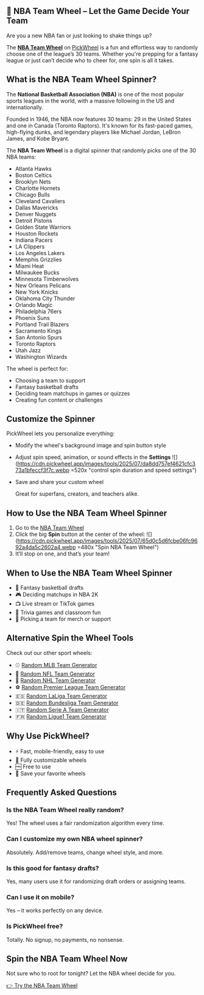 ## 🏀 NBA Team Wheel – Let the Game Decide Your Team

Are you a new NBA fan or just looking to shake things up?

The **[NBA Team Wheel](https://pickwheel.app/tools/random-nba-team-generator)** on [PickWheel](https://pickwheel.app) is a fun and effortless way to randomly choose one of the league’s 30 teams. Whether you're prepping for a fantasy league or just can’t decide who to cheer for, one spin is all it takes.

## What is the NBA Team Wheel Spinner?

The **National Basketball Association (NBA)** is one of the most popular sports leagues in the world, with a massive following in the US and internationally.

Founded in 1946, the NBA now features 30 teams: 29 in the United States and one in Canada (Toronto Raptors). It's known for its fast-paced games, high-flying dunks, and legendary players like Michael Jordan, LeBron James, and Kobe Bryant.

The **NBA Team Wheel** is a digital spinner that randomly picks one of the 30 NBA teams:

- Atlanta Hawks
- Boston Celtics
- Brooklyn Nets
- Charlotte Hornets
- Chicago Bulls
- Cleveland Cavaliers
- Dallas Mavericks
- Denver Nuggets
- Detroit Pistons
- Golden State Warriors
- Houston Rockets
- Indiana Pacers
- LA Clippers
- Los Angeles Lakers
- Memphis Grizzlies
- Miami Heat
- Milwaukee Bucks
- Minnesota Timberwolves
- New Orleans Pelicans
- New York Knicks
- Oklahoma City Thunder
- Orlando Magic
- Philadelphia 76ers
- Phoenix Suns
- Portland Trail Blazers
- Sacramento Kings
- San Antonio Spurs
- Toronto Raptors
- Utah Jazz
- Washington Wizards

The wheel is perfect for:

- Choosing a team to support
- Fantasy basketball drafts
- Deciding team matchups in games or quizzes
- Creating fun content or challenges

## Customize the Spinner

PickWheel lets you personalize everything:

- Modify the wheel's background image and spin button style
- Adjust spin speed, animation, or sound effects in the **Settings**
  ![](https://cdn.pickwheel.app/images/tools/2025/07/da8dd757ef4621cfc373a1bfeccf3f7c.webp =520x "control spin duration and speed settings")
- Save and share your custom wheel

  Great for superfans, creators, and teachers alike.

## How to Use the NBA Team Wheel Spinner

1. Go to the [NBA Team Wheel](/tools/random-nba-team-generator)
2. Click the big **Spin** button at the center of the wheel:
   ![](https://cdn.pickwheel.app/images/tools/2025/07/65d0c5d6fcbe06fc9692a4da5c2602a4.webp =480x "Spin NBA Team Wheel")
3. It’ll stop on one, and that’s your team!

## When to Use the NBA Team Wheel Spinner

- 🏀 Fantasy basketball drafts
- 🎮 Deciding matchups in NBA 2K
- 📺 Live stream or TikTok games
- 🧠 Trivia games and classroom fun
- 👕 Picking a team for merch or support

## Alternative Spin the Wheel Tools

Check out our other sport wheels:

- ⚾ [Random MLB Team Generator](/tools/random-mlb-team-generator)
- 🏈 [Random NFL Team Generator](/tools/random-nfl-team-generator)
- 🏒 [Random NHL Team Generator](/tools/random-nhl-team-generator)
- ⚽ [Random Premier League Team Generator](/tools/random-premier-league-team-generator)
- 🇪🇸 [Random LaLiga Team Generator](/tools/random-laliga-team-generator)
- 🇩🇪 [Random Bundesliga Team Generator](/tools/random-bundesliga-team-generator)
- 🇮🇹 [Random Serie A Team Generator](/tools/random-serie-a-team-generator)
- 🇫🇷 [Random Ligue1 Team Generator](/tools/random-ligue-1-team-generator)

## Why Use PickWheel?

- ⚡ Fast, mobile-friendly, easy to use
- 🎨 Fully customizable wheels
- 🆓 Free to use
- 💾 Save your favorite wheels

## Frequently Asked Questions

### Is the NBA Team Wheel really random?

Yes! The wheel uses a fair randomization algorithm every time.

### Can I customize my own NBA wheel spinner?

Absolutely. Add/remove teams, change wheel style, and more.

### Is this good for fantasy drafts?

Yes, many users use it for randomizing draft orders or assigning teams.

### Can I use it on mobile?

Yes – it works perfectly on any device.

### Is PickWheel free?

Totally. No signup, no payments, no nonsense.

## Spin the NBA Team Wheel Now

Not sure who to root for tonight? Let the NBA wheel decide for you.

[👉 Try the NBA Team Wheel](https://pickwheel.app/tools/random-nba-team-generator)
